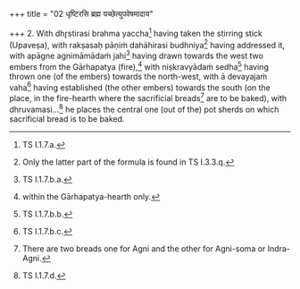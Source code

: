 +++
title = "02 धृष्टिरसि ब्रह्म यच्छेत्युपवेषमादाय"

+++
2. With dhr̥stirasi brahma yaccha[^1] having taken the stirring stick (Upaveṣa), with rakṣasaḥ pāṇiṁ dahāhirasi budhniya[^2] having addressed it, with apāgne agnimāmādaṁ jahi[^3] having drawn towards the west two embers from the Gārhapatya (fire),[^4] with niṣkravyādaṁ sedha[^5] having thrown one (of the embers) towards the north-west, with ā devayajaṁ vaha[^6] having established (the other embers) towards the south (on the place, in the fire-hearth where the sacrificial breads[^7] are to be baked), with dhruvamasi...[^8] he places the central one (out of the) pot sherds on which sacrificial bread is to be baked.  


[^1]: TS I.1.7.a.  

[^2]: Only the latter part of the formula is found in TS I.3.3.q.  

[^3]: TS I.1.7.b.a.  

[^4]: within the Gārhapatya-hearth only.  

[^5]: TS I.1.7.b.b.  

[^6]: TS I.1.7.b.c.  

[^7]: There are two breads one for Agni and the other for Agni-soma or Indra-Agni.  

[^8]: TS I.1.7.d.  
